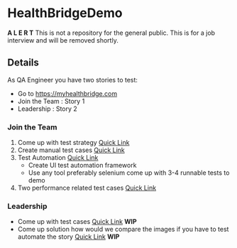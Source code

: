 # HealthBridgeDemo

**A L E R T** This is not a repository for the general public.  This is for a job interview and will be removed shortly.

## Details

As QA Engineer you have two stories to test:

* Go to  <https://myhealthbridge.com>
* Join the Team : Story 1
* Leadership : Story 2

### Join the Team

1. Come up with test strategy [Quick Link](https://github.com/jaikejennison/HealthBridgeDemo/tree/master/JoinTheTeam/TestStrategy)
2. Create manual test cases [Quick Link](https://github.com/jaikejennison/HealthBridgeDemo/tree/master/JoinTheTeam/TestStrategy)
3. Test Automation [Quick Link](https://github.com/jaikejennison/HealthBridgeDemo/tree/master/JoinTheTeam/TestAutomation)
    * Create UI test automation framework
    * Use any tool preferably selenium come up with 3-4 runnable tests to demo
4. Two performance related test cases [Quick Link](https://github.com/jaikejennison/HealthBridgeDemo/tree/master/JoinTheTeam/PerformanceRelatedTestCase)

### Leadership

* Come up with test cases [Quick Link](#fragment) **WIP**
* Come up solution how would we compare the images if you have to test automate the story [Quick Link](#fragment) **WIP**
